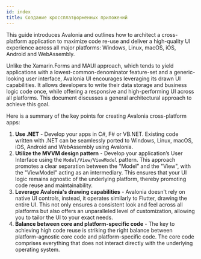 ```yaml
---
id: index
title: Создание кроссплатформенных приложений
---
```


This guide introduces Avalonia and outlines how to architect a cross-platform application to maximize code re-use and deliver a high-quality UI experience across all major platforms: Windows, Linux, macOS, iOS, Android and WebAssembly.

Unlike the Xamarin.Forms and MAUI approach, which tends to yield applications with a lowest-common-denominator feature-set and a generic-looking user interface, Avalonia UI encourages leveraging its drawn UI capabilities. It allows developers to write their data storage and business logic code once, while offering a responsive and high-performing UI across all platforms. This document discusses a general architectural approach to achieve this goal.


Here is a summary of the key points for creating Avalonia cross-platform apps:

1. **Use .NET** - Develop your apps in C#, F# or VB.NET. Existing code written with .NET can be seamlessly ported to Windows, Linux, macOS, iOS, Android and WebAssembly using Avalonia.
2. **Utilize the MVVM design pattern** - Develop your application’s User Interface using the `Model/View/ViewModel` pattern. This approach promotes a clear separation between the "Model” and the "View", with the "ViewModel" acting as an intermediary. This ensures that your UI logic remains agnostic of the underlying platform, thereby promoting code reuse and maintainability.
3. **Leverage Avalonia's drawing capabilities** - Avalonia doesn't rely on native UI controls, instead, it operates similarly to Flutter, drawing the entire UI. This not only ensures a consistent look and feel across all platforms but also offers an unparalleled level of customization, allowing you to tailor the UI to your exact needs.
4. **Balance between core and platform-specific code** - The key to achieving high code reuse is striking the right balance between platform-agnostic core code and platform-specific code. The core code comprises everything that does not interact directly with the underlying operating system.















